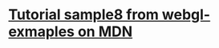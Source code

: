 # [Tutorial sample8 from webgl-exmaples on MDN](https://github.com/mdn/webgl-examples/blob/gh-pages/tutorial/sample8)